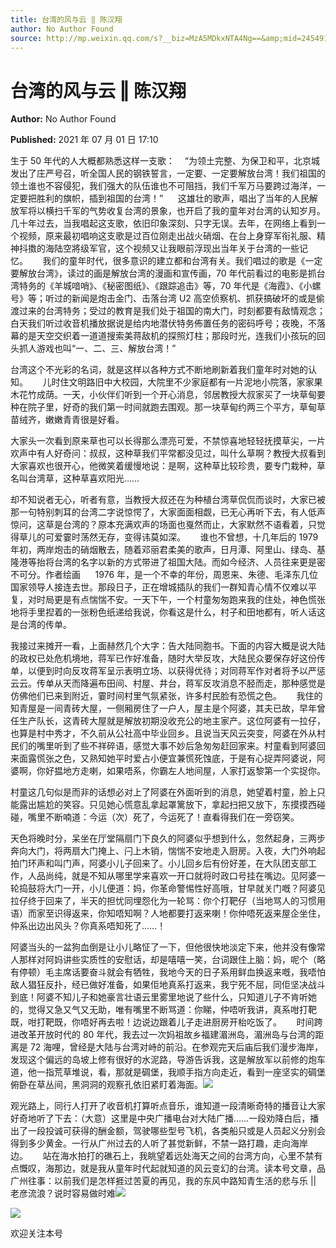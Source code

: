 ```yaml
---
title: 台湾的风与云 ‖ 陈汉翔
author: No Author Found
source: http://mp.weixin.qq.com/s?__biz=MzA5MDkxNTA4Ng==&amp;mid=2454911214&amp;idx=1&amp;sn=0324eb98c618238a160984affe6760b4&amp;chksm=87a2308fb0d5b99998d477d996879e6323b4826168261fb64df50808636fa1b184a2a0d3cdb4#rd
---
```


# 台湾的风与云 ‖ 陈汉翔

**Author:** No Author Found

**Published:** 2021 年 07 月 01 日 17:10

生于 50 年代的人大概都熟悉这样一支歌：    “为领土完整、为保卫和平，北京城发出了庄严号召，听全国人民的钢铁誓言，一定要、一定要解放台湾！我们祖国的领土谁也不容侵犯，我们强大的队伍谁也不可阻挡，我们千军万马要跨过海洋，一定要把胜利的旗帜，插到祖国的台湾！”      这雄壮的歌声，唱出了当年的人民解放军将以横扫千军的气势收复台湾的景象，也开启了我的童年对台湾的认知岁月。几十年过去，当我唱起这支歌，依旧印象深刻、只字无误。去年，在网络上看到一个视频，原来最初唱响这支歌是过百位刚走出战火硝烟、在台上身穿军衔礼服、精神抖擞的海陆空將级军官，这个视频又让我眼前浮现出当年关于台湾的一些记忆。      我们的童年时代，很多意识的建立都和台湾有关。我们唱过的歌是《一定要解放台湾》，读过的画是解放台湾的漫画和宣传画，70 年代前看过的电影是抓台湾特务的《羊城喑哨》、《秘密图纸》、《跟踪追击》等，70 年代是《海霞》、《小螺号》等；听过的新闻是炮击金门、击落台湾 U2 高空侦察机、抓获搞破坏的或是偷渡过来的台湾特务；受过的教育是我们处于祖国的南大门，时刻都要有敌情观念；白天我们听过收音机播放据说是给内地潜伏特务佈置任务的密码呼号；夜晚，不落幕的是天空交织着一道道搜索美蒋敌机的探照灯柱；那段时光，连我们小孩玩的回头抓人游戏也叫“一、二、三、解放台湾！”

台湾这个不光彩的名词，就是这样以各种方式不断地刷新着我们童年时对她的认知。      儿时住文明路旧中大校园，大院里不少家庭都有一片泥地小院落，家家果木花竹成荫。一天，小伙伴们听到一个开心消息，邻居教授大叔家买了一块草甸要种在院子里，好奇的我们第一时间就跑去围观。那一块草甸约两三个平方，草甸草苗绒齐，嫩嫩青青很是好看。

大家头一次看到原来草也可以长得那么漂亮可爱，不禁惊喜地轻轻抚摸草尖，一片欢声中有人好奇问：叔叔，这种草我们平常都没见过，叫什么草啊？教授大叔看到大家喜欢也很开心，他微笑着缓慢地说：是啊，这种草比较珍贵，要专门栽种，草名叫台湾草，这种草喜欢阳光……

却不知说者无心，听者有意，当教授大叔还在为种植台湾草侃侃而谈时，大家已被那一句特别刺耳的台湾二字说惊愕了，大家面面相觑，已无心再听下去，有人低声惊问，这草是台湾的？原本充满欢声的场面也戛然而止，大家默然不语看着，只觉得草儿的可爱霎时荡然无存，变得讳莫如深。      谁也不曾想，十几年后的 1979 年初，两岸炮击的硝烟散去，随着邓丽君柔美的歌声，日月潭、阿里山、绿岛、基隆港等抬将台湾的名字以新的方式带进了祖国大陆。而如今经济、人员往来更是密不可分。作者绘画      1976 年，是一个不幸的年份，周恩来、朱德、毛泽东几位国家领导人接连去世。那段日子，正在增城插队的我们一群知青心情不仅难以平复，对时局更是有点惴惴不安。一天下午，一个村童匆匆跑来我的住处，神色慌张地将手里揑着的一张粉色纸递给我说，你看这是什么，村子和田地都有，听人话这是台湾的传单。

我接过来摊开一看，上面赫然几个大字：告大陆同胞书。下面的内容大概是说大陆的政权已处危机境地，蒋军已作好准备，随时大举反攻，大陆民众要保存好这份传单，以便到时向反攻蒋军呈示表明立场、以获得优待；对同蒋军作对者将予以严惩云云。传单从天而降遍布田间、村屋、井台，蒋军反攻消息不胫而走，那种感觉是仿佛他们已来到附近，霎时间村里气氛紧张，许多村民脸有恐慌之色。      我住的知青屋是一间青砖大屋，一侧厢房住了一户人，屋主是个阿婆，其夫已故，早年曾任生产队长，这青砖大屋就是解放初期没收充公的地主家产。这位阿婆有一拉仔，也算是村中秀才，不久前从公社高中毕业回乡。且说当天风云突变，阿婆在外从村民们的嘴里听到了些不祥碎语，感觉大事不妙后急匆匆赶回家来。村童看到阿婆回来面露慌张之色，又熟知她平时爱占小便宜兼慌死蚀底，于是有心捉弄阿婆说，阿婆啊，你好揾地方走喇，如果唔系，你霸左人地间屋，人家打返黎第一个实捉你。

村童这几句似是而非的话想必对上了阿婆在外面听到的消息，她望着村童，脸上只能露出尴尬的笑容。只见她心慌意乱拿起罩篱放下，拿起扫把又放下，东摸摸西碰碰，嘴里不断喃道：今运（次）死了，今运死了！直看得我们在一旁窃笑。

天色将晚时分，呆坐在厅堂隔扇门下良久的阿婆似乎想到什么，忽然起身，三两步奔向大门，将两扇大门掩上、闩上木销，惴惴不安地走入厨房。入夜，大门外响起拍门环声和叫门声，阿婆小儿子回来了。小儿回乡后有份好差，在大队团支部工作，人品尚纯，就是不知从哪里学来喜欢一开口就将时政口号挂在嘴边。见阿婆一轮捣鼓将大门一开，小儿便道：妈，你革命警惕性好高哦，甘早就关门嘅？阿婆见拉仔终于回来了，半天的担忧同埋怨化为一轮骂：你个打靶仔（当地骂人的习惯用语）而家至识得返来，你知唔知啊？人地都要打返来喇！你仲唔死返来屋企坐住，仲系出边出风头？你真系唔知死了……！

阿婆当头的一盆狗血倒是让小儿略怔了一下，但他很快地淡定下来，他并没有像常人那样对阿妈讲些实质性的安慰话，却是嘻嘻一笑，台词跟住上脑：妈，呢个（略有停顿）毛主席话要奋斗就会有牺牲，我地今天的日子系用鲜血换返来嘅，我唔怕敌人猖狂反扑，经已做好准备，如果佢地真系打返来，我宁死不屈，同佢坚决战斗到底！阿婆不知儿子和她豪言壮语云里雾里地说了些什么，只知道儿子不肯听她的，觉得又急又气又无助，唯有嘴里不断骂道：你睇，仲唔听我讲，真系咁打靶既，咁打靶既，你唔好再去啦！边说边跟着儿子走进厨房开枱吃饭了。      时间跨进改革开放时代的 80 年代，我去过一次妈祖故乡福建湄洲岛，湄洲岛与台湾的距离是 72 海哩，曾经是大陆与台湾对峙的前沿。在参观完天后庙后我们漫步海岸，发现这个偏远的岛坡上修有很好的水泥路，导游告诉我，这是解放军以前修的炮车道，他一指荒草堆说，看，那就是碉堡，我顺手指方向走近，看到一座坚实的碉堡俯卧在草丛间，黑洞洞的观察孔依旧紧盯着海面。![](https://mmbiz.qpic.cn/mmbiz_jpg/PJWG74pLsMYWEe9AeODicB45e3ibpNOvVjsLSVUiac5eGmDKo1OPtM7cAMiazwu7EFR0sgShhibnrpXlia6dmshTKF9A/640)

观光路上，同行人打开了收音机打算听点音乐，谁知道一段清晰奇特的播音让大家好奇地听了下去：（大意）这里是中央广播电台对大陆广播……一段劝降白后，播出了一段投诚可获得的酬金额，驾驶哪些型号飞机，各类船只或是人员起义分别会得到多少黄金。一行从广州过去的人听了甚觉新鲜，不禁一路打趣，走向海岸边。      站在海水拍打的礁石上，我眺望着远处海天之间的台湾方向，心里不禁有点慨叹，海那边，就是我从童年时代起就知道的风云变幻的台湾。读本号文章，品广州往事：以前我们是怎样捱过苦夏的再见，我的东风中路知青生活的悲与乐 || 老彦流浪？说时容易做时难![](https://mmbiz.qpic.cn/mmbiz_jpg/PJWG74pLsMYWEe9AeODicB45e3ibpNOvVjBz7aVgq4mvh3tB2Q3zbcS3XfyQrGkibJRCu1q5fPUVxHHDiaia8YxEa2w/640)

![](https://mmbiz.qpic.cn/mmbiz_jpg/PJWG74pLsMYWEe9AeODicB45e3ibpNOvVj0iaIaMM2tvrHcpVDk8mLqPcjwIJL4P1vdLJ53j3uhmwbJ4fiblSsckvA/640)

欢迎关注本号
